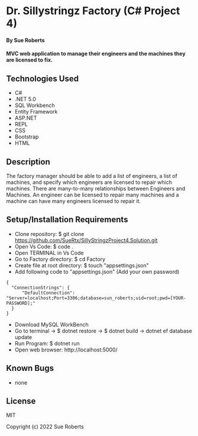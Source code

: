 # Dr. Sillystringz Factory (C# Project 4)

#### By Sue Roberts

####  MVC web application to manage their engineers and the machines they are licensed to fix. 

## Technologies Used

* C#
* .NET 5.0
* SQL Workbench
* Entity Framework
* ASP.NET
* REPL
* CSS
* Bootstrap
* HTML

## Description

The factory manager should be able to add a list of engineers, a list of machines, and specify which engineers are licensed to repair which machines. There are  many-to-many relationships between Engineers and Machines. An engineer can be licensed to repair many machines and a machine can have many engineers licensed to repair it. 

## Setup/Installation Requirements

* Clone repository: $ git clone https://github.com/SueRtx/SillyStringzProject4.Solution.git  
* Open Vs Code: $ code .   
* Open TERMINAL in Vs Code
* Go to Factory directory: $ cd Factory
* Create file at root directory: $ touch "appsettings.json"
* Add following code to "appsettings.json" (Add your own password)
```
{
  "ConnectionStrings": {
      "DefaultConnection": "Server=localhost;Port=3306;database=sun_roberts;uid=root;pwd=[YOUR-PASSWORD];"
  }
}

``` 
* Download MySQL WorkBench  
* Go to terminal  → $ dotnet restore → $ dotnet build → dotnet ef database update
* Run Program: $ dotnet run  
* Open web browser: http://localhost:5000/  

## Known Bugs

* none

## License

MIT

Copyright (c) 2022 Sue Roberts